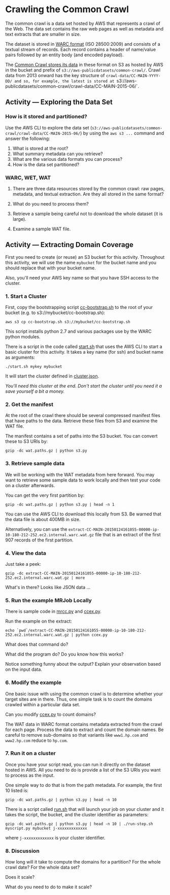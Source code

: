 # Crawling the Common Crawl #

The common crawl is a data set hosted by AWS that represents a crawl of the Web.  The data set contains the raw web pages as well as 
metadata and text extracts that are smaller in size.

The dataset is stored in [WARC format](http://en.wikipedia.org/wiki/Web_ARChive) (ISO 28500:2009) and consists of a textual stream of
records.  Each record contains a header of name/value pairs followed by an entity body (and encoded payload).

The [Common Crawl stores its data](http://commoncrawl.org/the-data/get-started/) in these format on S3 as hosted by AWS in the bucket
and prefix of `s3://aws-publicdatasets/common-crawl/`. Crawl data from 2013 onward has the key structure of `crawl-data/CC-MAIN-YYYY-DD/
and so, for example, the latest is stored at `s3://aws-publicdatasets/common-crawl/crawl-data/CC-MAIN-2015-06/`.

## Activity — Exploring the Data Set ##

### How is it stored and partitioned? ###

Use the AWS CLI to explore the data set (`s3://aws-publicdatasets/common-crawl/crawl-data/CC-MAIN-2015-06/`) by using the `aws s3 ...` command and answer the following:

 1. What is stored at the root?
 2. What summary metadata can you retrieve? 
 3. What are the various data formats you can process?
 4. How is the data set partitioned?
 
### WARC, WET, WAT ###
 
 1. There are three data resources stored by the common crawl: raw pages, metadata, and textual extraction.  Are they all stored in the same format?
 
 2. What do you need to process them?
 
 3. Retrieve a sample being careful not to download the whole dataset (it is large).
 
 4. Examine a sample WAT file.
 

## Activity — Extracting Domain Coverage ##

First you need to create (or reuse) an S3 bucket for this activity. Throughout this activity, we will use the name `mybucket` for the bucket 
name and you should replace that with your bucket name.

Also, you'll need your AWS key name so that you have SSH access to the cluster.

### 1. Start a Cluster ###

First, copy the bootstrapping script [cc-bootstrap.sh](cc-bootstrap.sh) to the root of your bucket (e.g. to s3://mybucket/cc-bootstrap.sh):

    aws s3 cp cc-bootstrap.sh s3://mybucket/cc-bootstrap.sh

This script installs python 2.7 and various packages use by the WARC python modules.

There is a script in the code called [start.sh](start.sh) that uses the AWS CLI to start a basic cluster for this activity.  It takes a key name (for ssh) and bucket name as arguments:

    ./start.sh mykey mybucket
    
It will start the cluster defined in [cluster.json](cluster.json).

*You'll need this cluster at the end.  Don't start the cluster until you need it a save yourself a bit a money.*

### 2. Get the manifest ###

At the root of the crawl there should be several compressed  manifest files that have paths to the data.  Retrieve these files from S3 and examine the WAT file.

The manifest contains a set of paths into the S3 bucket.  You can convert these to S3 URIs by:

    gzip -dc wat.paths.gz | python s3.py
    
### 3. Retrieve sample data ###

We will be working with the WAT metadata from here forward.  You may want to retrieve some sample data to work locally and then test your code on a cluster afterwards.

You can get the very first partition by:

    gzip -dc wat.paths.gz | python s3.py | head -n 1
    
You can use the AWS CLI to download this locally from S3.  Be warned that the data file is about 400MB in size.

Alternatively, you can use the `extract-CC-MAIN-20150124161055-00000-ip-10-180-212-252.ec2.internal.warc.wat.gz` file that is an extract of the first 907 records of the first partition.

### 4. View the data ###

Just take a peek:

    gzip -dc extract-CC-MAIN-20150124161055-00000-ip-10-180-212-252.ec2.internal.warc.wat.gz | more
    
What's in there?  Looks like JSON data ...

### 5. Run the example MRJob Locally ###

There is sample code in [mrcc.py](mrcc.py) and [ccex.py](ccex.py).

Run the example on the extract:

    echo `pwd`/extract-CC-MAIN-20150124161055-00000-ip-10-180-212-252.ec2.internal.warc.wat.gz | python ccex.py
    
What does that command do?

What did the program do?  Do you know how this works?

Notice something funny about the output?  Explain your observation based on the input data.


### 6. Modify the example ###

One basic issue with using the common crawl is to determine whether your target sites are in there.  Thus, one simple task is to count the domains crawled within
a particular data set.

Can you modify [ccex.py](ccex.py) to count domains?

The WAT data in WARC format contains metadata extracted from the crawl for each page.  Process the data to extract and count the domain names.  Be careful to remove sub-domains 
so that variants like `www1.hp.com` and `www2.hp.com` reduce to `hp.com`.

### 7. Run it on a cluster ###

Once you have your script read, you can run it directly on the dataset hosted in AWS.  All you need to do is provide a list of the S3 URIs you want to process as the input.

One simple way to do that is from the path metadata.  For example, the first 10 listed is:

    gzip -dc wat.paths.gz | python s3.py | head -n 10
    
There is a script called [run.sh](run.sh) that will launch your job on your cluster and it takes the script, the bucket, and the cluster identifier as parameters:

    gzip -dc wat.paths.gz | python s3.py | head -n 10 | ./run-step.sh myscript.py mybucket j-xxxxxxxxxxxxx

where `j-xxxxxxxxxxxxx` is your cluster identifier.

### 8. Discussion ###

How long will it take to compute the domains for a partition?  For the whole crawl date?  For the whole data set?

Does it scale?

What do you need to do to make it scale?


